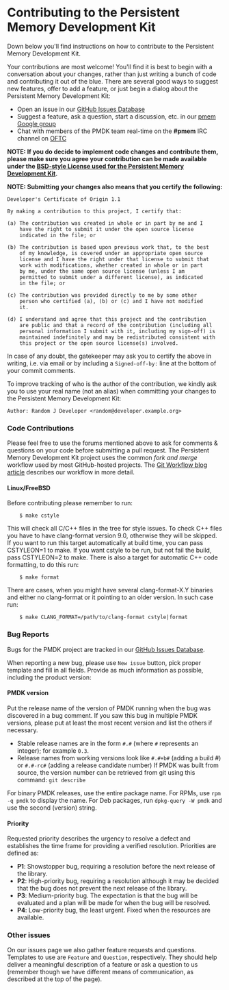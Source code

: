 # Contributing to the Persistent Memory Development Kit

Down below you'll find instructions on how to contribute to the
Persistent Memory Development Kit.

Your contributions are most welcome!  You'll find it is best to begin
with a conversation about your changes, rather than just writing a bunch
of code and contributing it out of the blue.
There are several good ways to suggest new features, offer to add a feature,
or just begin a dialog about the Persistent Memory Development Kit:

* Open an issue in our [GitHub Issues Database](https://github.com/pmem/pmdk/issues)
* Suggest a feature, ask a question, start a discussion, etc. in our [pmem Google group](https://groups.google.com/group/pmem)
* Chat with members of the PMDK team real-time on the **#pmem** IRC channel on [OFTC](https://www.oftc.net)

**NOTE: If you do decide to implement code changes and contribute them,
please make sure you agree your contribution can be made available
under the [BSD-style License used for the Persistent Memory Development Kit](https://github.com/pmem/pmdk/blob/master/LICENSE).**

**NOTE: Submitting your changes also means that you certify the following:**

```
Developer's Certificate of Origin 1.1

By making a contribution to this project, I certify that:

(a) The contribution was created in whole or in part by me and I
    have the right to submit it under the open source license
    indicated in the file; or

(b) The contribution is based upon previous work that, to the best
    of my knowledge, is covered under an appropriate open source
    license and I have the right under that license to submit that
    work with modifications, whether created in whole or in part
    by me, under the same open source license (unless I am
    permitted to submit under a different license), as indicated
    in the file; or

(c) The contribution was provided directly to me by some other
    person who certified (a), (b) or (c) and I have not modified
    it.

(d) I understand and agree that this project and the contribution
    are public and that a record of the contribution (including all
    personal information I submit with it, including my sign-off) is
    maintained indefinitely and may be redistributed consistent with
    this project or the open source license(s) involved.
```

In case of any doubt, the gatekeeper may ask you to certify the above in writing,
i.e. via email or by including a `Signed-off-by:` line at the bottom
of your commit comments.

To improve tracking of who is the author of the contribution, we kindly ask you
to use your real name (not an alias) when committing your changes to the
Persistent Memory Development Kit:
```
Author: Random J Developer <random@developer.example.org>
```

### Code Contributions

Please feel free to use the forums mentioned above to ask
for comments & questions on your code before submitting
a pull request.  The Persistent Memory Development Kit project uses the common
*fork and merge* workflow used by most GitHub-hosted projects.
The [Git Workflow blog article](https://pmem.io/2014/09/09/git-workflow.html)
describes our workflow in more detail.

#### Linux/FreeBSD

Before contributing please remember to run:
```
	$ make cstyle
```

This will check all C/C++ files in the tree for style issues. To check C++
files you have to have clang-format version 9.0, otherwise they will be
skipped. If you want to run this target automatically at build time, you can
pass CSTYLEON=1 to make. If you want cstyle to be run, but not fail the build,
pass CSTYLEON=2 to make.
There is also a target for automatic C++ code formatting, to do this run:
```
	$ make format
```

There are cases, when you might have several clang-format-X.Y binaries and either
no clang-format or it pointing to an older version. In such case run:
```
	$ make CLANG_FORMAT=/path/to/clang-format cstyle|format
```

### Bug Reports

Bugs for the PMDK project are tracked in our
[GitHub Issues Database](https://github.com/pmem/pmdk/issues).

When reporting a new bug, please use `New issue` button, pick proper template and fill
in all fields. Provide as much information as possible, including the product version:

#### PMDK version

Put the release name of the version of PMDK running when the
bug was discovered in a bug comment.  If you saw this bug in multiple PMDK
versions, please put at least the most recent version and list the others
if necessary.
- Stable release names are in the form `#.#` (where `#` represents
  an integer); for example `0.3`.
- Release names from working versions look like `#.#+b#` (adding a build #)
  or `#.#-rc#` (adding a release candidate number)
If PMDK was built from source, the version number can be retrieved
from git using this command: `git describe`

For binary PMDK releases, use the entire package name.
For RPMs, use `rpm -q pmdk` to display the name.
For Deb packages, run `dpkg-query -W pmdk` and use the
second (version) string.

#### Priority

Requested priority describes the urgency to resolve a defect and establishes
the time frame for providing a verified resolution. Priorities are defined as:

* **P1**: Showstopper bug, requiring a resolution before the next release of the
library.
* **P2**: High-priority bug, requiring a resolution although it may be decided
that the bug does not prevent the next release of the library.
* **P3**: Medium-priority bug.  The expectation is that the bug will be
evaluated and a plan will be made for when the bug will be resolved.
* **P4**: Low-priority bug, the least urgent.  Fixed when the resources are available.

### Other issues

On our issues page we also gather feature requests and questions. Templates to use
are `Feature` and `Question`, respectively.  They should help deliver a meaningful
description of a feature or ask a question to us (remember though we have
different means of communication, as described at the top of the page).
